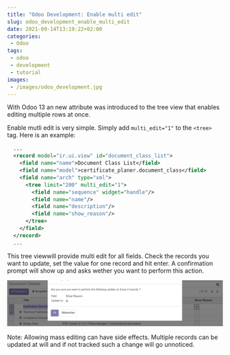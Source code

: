 ```yaml
---
title: "Odoo Development: Enable multi edit"
slug: odoo_development_enable_multi_edit
date: 2021-09-14T13:19:22+02:00
categories:
 - Odoo
tags:
 - odoo
 - development
 - tutorial
images:
 - /images/odoo_development.jpg
---
```


With Odoo 13 an new attribute was introduced to the tree view that enables editing multiple rows at once.

<!--more-->

Enable mutli edit is very simple. Simply add `multi_edit="1"` to the `<tree>` tag. Here is an example:

```xml
  ...
  <record model="ir.ui.view" id="document_class_list">
    <field name="name">Document Class List</field>
    <field name="model">certificate_planer.document_class</field>
    <field name="arch" type="xml">
      <tree limit="200" multi_edit="1">
        <field name="sequence" widget="handle"/>
        <field name="name"/>
        <field name="description"/>
        <field name="show_reason"/>
      </tree>
    </field>
  </record>
  ...
```

This tree viewwill provide multi edit for all fields. Check the records you want to update, set the value for one record and hit enter. A confirmation prompt will show up and asks wether you want to perform this action.

![](../../../static/images/odoo-development-enable-multi-edit.png)

Note: Allowing mass editing can have side effects. Multiple records can be updated at will and if not tracked such a change will go unnoticed.
